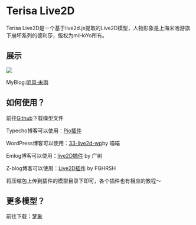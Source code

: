 # Terisa Live2D
Terisa Live2D是一个基于live2d.js提取的Live2D模型，人物形象是上海米哈游旗下崩坏系列的德利莎，版权为miHoYo所有。


## 展示
![](https://yun.clf.red/?/images/2019/01/04/evHj0mcEEY/terisa.png)

MyBlog:[听风·未雨](https://www.clf.red "听风·未雨")

## 如何使用？
前往[Github](https://github.com/lychs1998/Terisa_live2D "Github")下载模型文件

Typecho博客可以使用：[Pio插件](https://github.com/Dreamer-Paul/Pio "Pio插件")

WordPress博客可以使用：[33-live2d-wp](https://github.com/xb2016/33-live2d-wp "33-live2d-wp")by 喵喵

Emlog博客可以使用：[live2D插件](https://www.wikimoe.com/?post=75 "live2D") by 广树

Z-blog博客可以使用：[Live2D插件](https://www.fghrsh.net/post/123.html "Live2D插件")
by FGHRSH

将压缩包上传到插件的模型目录下即可，各个插件也有相应的教程～

## 更多模型？

前往下载：[梦象](https://mx-model.ga/ "梦象")
